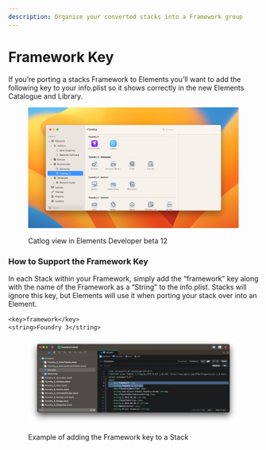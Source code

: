 ```yaml
---
description: Organise your converted stacks into a Framework group
---
```


# Framework Key

If you’re porting a stacks Framework to Elements you’ll want to add the following key to your info.plist so it shows correctly in the new Elements Catalogue and Library.

<figure><img src="../../.gitbook/assets/28mjjna1rxd0tzy5tkfuz0qw9epz.png" alt=""><figcaption><p>Catlog view in Elements Developer beta 12</p></figcaption></figure>

### How to Support the Framework Key

In each Stack within your Framework, simply add the “framework” key along with the name of the Framework as a “String” to the info.plist. Stacks will ignore this key, but Elements will use it when porting your stack over into an Element.

```markup
<key>framework</key>
<string>Foundry 3</string>
```

<figure><img src="../../.gitbook/assets/CleanShot 2023-08-04 at 5.15.58@2x.png" alt=""><figcaption><p>Example of adding the Framework key to a Stack</p></figcaption></figure>

